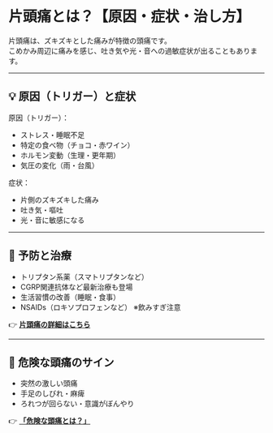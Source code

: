 # **片頭痛とは？【原因・症状・治し方】**

片頭痛は、ズキズキとした痛みが特徴の頭痛です。  
こめかみ周辺に痛みを感じ、吐き気や光・音への過敏症状が出ることもあります。

---

## **💡 原因（トリガー）と症状**
原因（トリガー）：  
- ストレス・睡眠不足  
- 特定の食べ物（チョコ・赤ワイン）  
- ホルモン変動（生理・更年期）  
- 気圧の変化（雨・台風）  

症状：  
- 片側のズキズキした痛み  
- 吐き気・嘔吐  
- 光・音に敏感になる  

---

## **🎯 予防と治療**
- トリプタン系薬（スマトリプタンなど）  
- CGRP関連抗体など最新治療も登場  
- 生活習慣の改善（睡眠・食事）  
- NSAIDs（ロキソプロフェンなど） ※飲みすぎ注意  

👉 **[片頭痛の詳細はこちら](migraine_detail.md)**

---

## **🚨 危険な頭痛のサイン**
- 突然の激しい頭痛  
- 手足のしびれ・麻痺  
- ろれつが回らない・意識がぼんやり  

👉 **[「危険な頭痛とは？」](../dangerous_headache/emergency.md)**